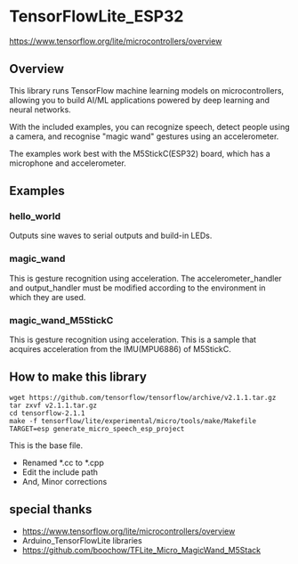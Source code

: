 # TensorFlowLite_ESP32

https://www.tensorflow.org/lite/microcontrollers/overview

## Overview

This library runs TensorFlow machine learning models on microcontrollers, allowing you to build AI/ML applications powered by deep learning and neural networks. 

With the included examples, you can recognize speech, detect people using a camera, and recognise "magic wand" gestures using an accelerometer.

The examples work best with the M5StickC(ESP32) board, which has a microphone and accelerometer.

## Examples

### hello_world

Outputs sine waves to serial outputs and build-in LEDs.

### magic_wand

This is gesture recognition using acceleration.
The accelerometer_handler and output_handler must be modified according to the environment in which they are used.

### magic_wand_M5StickC
This is gesture recognition using acceleration.
This is a sample that acquires acceleration from the IMU(MPU6886) of M5StickC.

## How to make this library
```
wget https://github.com/tensorflow/tensorflow/archive/v2.1.1.tar.gz
tar zxvf v2.1.1.tar.gz
cd tensorflow-2.1.1
make -f tensorflow/lite/experimental/micro/tools/make/Makefile TARGET=esp generate_micro_speech_esp_project
```

This is the base file.

- Renamed *.cc to *.cpp
- Edit the include path
- And, Minor corrections

## special thanks

- https://www.tensorflow.org/lite/microcontrollers/overview
- Arduino_TensorFlowLite libraries
- https://github.com/boochow/TFLite_Micro_MagicWand_M5Stack
